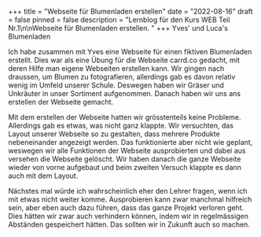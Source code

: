 +++
title = "Webseite für Blumenladen erstellen"
date = "2022-08-16"
draft = false
pinned = false
description = "Lernblog für den Kurs WEB Teil Nr.1\n\nWebseite für Blumenladen erstellen. "
+++
Yves' und Luca's Blumenladen

Ich habe zusammen mit Yves eine Webseite für einen fiktiven Blumenladen erstellt. Dies war als eine Übung für die Webseite carrd.co gedacht, mit deren Hilfe man eigene Webseiten erstellen kann. Wir gingen nach draussen, um Blumen zu fotografieren, allerdings gab es davon relativ wenig im Umfeld unserer Schule. Deswegen haben wir Gräser und Unkräuter in unser Sortiment aufgenommen. Danach haben wir uns ans erstellen der Webseite gemacht.

Mit dem erstellen der Webseite hatten wir grösstenteils keine Probleme. Allerdings gab es etwas, was nicht ganz klappte. Wir versuchten, das Layout unserer Webseite so zu gestalten, dass mehrere Produkte nebeneinander angezeigt werden. Das funktionierte aber nicht wie geplant, weswegen wir alle Funktionen der Webseite ausprobierten und dabei aus versehen die Webseite gelöscht. Wir haben danach die ganze Webseite wieder von vorne aufgebaut und beim zweiten Versuch klappte es dann auch mit dem Layout.

Nächstes mal würde ich wahrscheinlich eher den Lehrer fragen, wenn ich mit etwas nicht weiter komme. Ausprobieren kann zwar manchmal hilfreich sein, aber eben auch dazu führen, dass das ganze Projekt verloren geht. Dies hätten wir zwar auch verhindern können, indem wir in regelmässigen Abständen gespeichert hätten. Das sollten wir in Zukunft auch so machen.